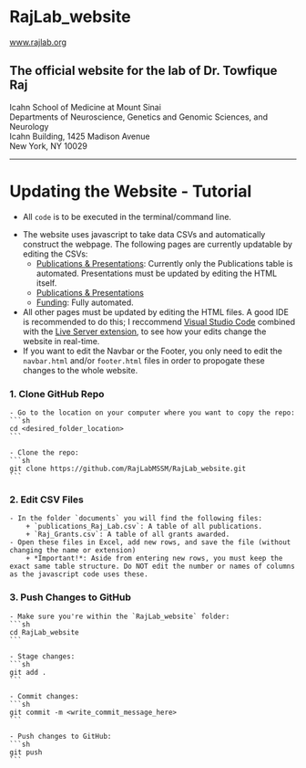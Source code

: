 # RajLab_website
www.rajlab.org  

## The official website for the lab of Dr. Towfique Raj 
Icahn School of Medicine at Mount Sinai  
Departments of Neuroscience, Genetics and Genomic Sciences, and Neurology  
Icahn Building, 1425 Madison Avenue  
New York, NY 10029  

<hr>

# Updating the Website - Tutorial  
* All `code` is to be executed in the terminal/command line.
- The website uses javascript to take data CSVs and automatically construct the webpage. The following pages are currently updatable by editing the CSVs:
    + [Publications & Presentations](https://rajlabmssm.github.io/RajLab_website/publications.html): Currently only the Publications table is automated. Presentations must be updated by editing the HTML itself.
    + [Publications & Presentations](https://rajlabmssm.github.io/RajLab_website/publications.html)
    + [Funding](https://rajlabmssm.github.io/RajLab_website/funding.html): Fully automated.
- All other pages must be updated by editing the HTML files. A good IDE is recommended to do this; I reccommend [Visual Studio Code](https://code.visualstudio.com) combined with the [Live Server extension](https://marketplace.visualstudio.com/items?itemName=ritwickdey.LiveServer), to see how your edits change the website in real-time.
- If you want to edit the Navbar or the Footer, you only need to edit the `navbar.html` and/or `footer.html` files in order to propogate these changes to the whole website.


###  1.	Clone GitHub Repo 
    - Go to the location on your computer where you want to copy the repo:
    ```sh
    cd <desired_folder_location>
    ```

    - Clone the repo:  
    ```sh
    git clone https://github.com/RajLabMSSM/RajLab_website.git
    ```

###  2. Edit CSV Files
    - In the folder `documents` you will find the following files:  
        + `publications_Raj_Lab.csv`: A table of all publications.  
        + `Raj_Grants.csv`: A table of all grants awarded.
    - Open these files in Excel, add new rows, and save the file (without changing the name or extension)
        + *Important!*: Aside from entering new rows, you must keep the exact same table structure. Do NOT edit the number or names of columns as the javascript code uses these.
### 3. Push Changes to GitHub  
    - Make sure you're within the `RajLab_website` folder:
    ```sh
    cd RajLab_website
    ```
    
    - Stage changes: 
    ```sh
    git add .
    ```
    
    - Commit changes: 
    ```sh
    git commit -m <write_commit_message_here>
    ```
    
    - Push changes to GitHub: 
    ```sh
    git push
    ```






